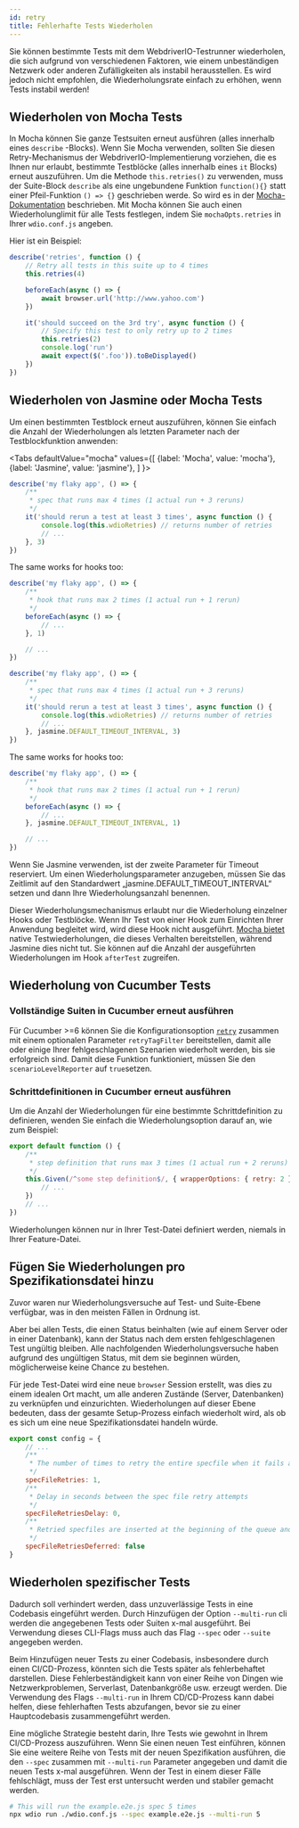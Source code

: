 ```yaml
---
id: retry
title: Fehlerhafte Tests Wiederholen
---
```


Sie können bestimmte Tests mit dem WebdriverIO-Testrunner wiederholen, die sich aufgrund von verschiedenen Faktoren, wie einem unbeständigen Netzwerk oder anderen Zufälligkeiten als instabil herausstellen. Es wird jedoch nicht empfohlen, die Wiederholungsrate einfach zu erhöhen, wenn Tests instabil werden!

## Wiederholen von Mocha Tests

In Mocha können Sie ganze Testsuiten erneut ausführen (alles innerhalb eines `describe` -Blocks). Wenn Sie Mocha verwenden, sollten Sie diesen Retry-Mechanismus der WebdriverIO-Implementierung vorziehen, die es Ihnen nur erlaubt, bestimmte Testblöcke (alles innerhalb eines `it` Blocks) erneut auszuführen. Um die Methode `this.retries()` zu verwenden, muss der Suite-Block `describe` als eine ungebundene Funktion `function(){}` statt einer Pfeil-Funktion `() => {}` geschrieben werde. So wird es in der  [Mocha-Dokumentation](https://mochajs.org/#arrow-functions) beschrieben. Mit Mocha können Sie auch einen Wiederholunglimit für alle Tests festlegen, indem Sie `mochaOpts.retries` in Ihrer `wdio.conf.js` angeben.

Hier ist ein Beispiel:

```js
describe('retries', function () {
    // Retry all tests in this suite up to 4 times
    this.retries(4)

    beforeEach(async () => {
        await browser.url('http://www.yahoo.com')
    })

    it('should succeed on the 3rd try', async function () {
        // Specify this test to only retry up to 2 times
        this.retries(2)
        console.log('run')
        await expect($('.foo')).toBeDisplayed()
    })
})
```

## Wiederholen von Jasmine oder Mocha Tests

Um einen bestimmten Testblock erneut auszuführen, können Sie einfach die Anzahl der Wiederholungen als letzten Parameter nach der Testblockfunktion anwenden:

<Tabs
  defaultValue="mocha"
  values={[
    {label: 'Mocha', value: 'mocha'},
 {label: 'Jasmine', value: 'jasmine'},
 ]
}>
<TabItem value="mocha">

```js
describe('my flaky app', () => {
    /**
     * spec that runs max 4 times (1 actual run + 3 reruns)
     */
    it('should rerun a test at least 3 times', async function () {
        console.log(this.wdioRetries) // returns number of retries
        // ...
    }, 3)
})
```

The same works for hooks too:

```js
describe('my flaky app', () => {
    /**
     * hook that runs max 2 times (1 actual run + 1 rerun)
     */
    beforeEach(async () => {
        // ...
    }, 1)

    // ...
})
```

</TabItem>
<TabItem value="jasmine">

```js
describe('my flaky app', () => {
    /**
     * spec that runs max 4 times (1 actual run + 3 reruns)
     */
    it('should rerun a test at least 3 times', async function () {
        console.log(this.wdioRetries) // returns number of retries
        // ...
    }, jasmine.DEFAULT_TIMEOUT_INTERVAL, 3)
})
```

The same works for hooks too:

```js
describe('my flaky app', () => {
    /**
     * hook that runs max 2 times (1 actual run + 1 rerun)
     */
    beforeEach(async () => {
        // ...
    }, jasmine.DEFAULT_TIMEOUT_INTERVAL, 1)

    // ...
})
```

Wenn Sie Jasmine verwenden, ist der zweite Parameter für Timeout reserviert. Um einen Wiederholungsparameter anzugeben, müssen Sie das Zeitlimit auf den Standardwert „jasmine.DEFAULT_TIMEOUT_INTERVAL“ setzen und dann Ihre Wiederholungsanzahl benennen.

</TabItem>
</Tabs>

Dieser Wiederholungsmechanismus erlaubt nur die Wiederholung einzelner Hooks oder Testblöcke. Wenn Ihr Test von einer Hook zum Einrichten Ihrer Anwendung begleitet wird, wird diese Hook nicht ausgeführt. [Mocha bietet](https://mochajs.org/#retry-tests) native Testwiederholungen, die dieses Verhalten bereitstellen, während Jasmine dies nicht tut. Sie können auf die Anzahl der ausgeführten Wiederholungen im Hook `afterTest` zugreifen.

## Wiederholung von Cucumber Tests

### Vollständige Suiten in Cucumber erneut ausführen

Für Cucumber >=6 können Sie die Konfigurationsoption [`retry`](https://github.com/cucumber/cucumber-js/blob/master/docs/cli.md#retry-failing-tests) zusammen mit einem optionalen Parameter `retryTagFilter` bereitstellen, damit alle oder einige Ihrer fehlgeschlagenen Szenarien wiederholt werden, bis sie erfolgreich sind. Damit diese Funktion funktioniert, müssen Sie den `scenarioLevelReporter` auf `true`setzen.

### Schrittdefinitionen in Cucumber erneut ausführen

Um die Anzahl der Wiederholungen für eine bestimmte Schrittdefinition zu definieren, wenden Sie einfach die Wiederholungsoption darauf an, wie zum Beispiel:

```js
export default function () {
    /**
     * step definition that runs max 3 times (1 actual run + 2 reruns)
     */
    this.Given(/^some step definition$/, { wrapperOptions: { retry: 2 } }, async () => {
        // ...
    })
    // ...
})
```

Wiederholungen können nur in Ihrer Test-Datei definiert werden, niemals in Ihrer Feature-Datei.

## Fügen Sie Wiederholungen pro Spezifikationsdatei hinzu

Zuvor waren nur Wiederholungsversuche auf Test- und Suite-Ebene verfügbar, was in den meisten Fällen in Ordnung ist.

Aber bei allen Tests, die einen Status beinhalten (wie auf einem Server oder in einer Datenbank), kann der Status nach dem ersten fehlgeschlagenen Test ungültig bleiben. Alle nachfolgenden Wiederholungsversuche haben aufgrund des ungültigen Status, mit dem sie beginnen würden, möglicherweise keine Chance zu bestehen.

Für jede Test-Datei wird eine neue `browser` Session erstellt, was dies zu einem idealen Ort macht, um alle anderen Zustände (Server, Datenbanken) zu verknüpfen und einzurichten. Wiederholungen auf dieser Ebene bedeuten, dass der gesamte Setup-Prozess einfach wiederholt wird, als ob es sich um eine neue Spezifikationsdatei handeln würde.

```js title="wdio.conf.js"
export const config = {
    // ...
    /**
     * The number of times to retry the entire specfile when it fails as a whole
     */
    specFileRetries: 1,
    /**
     * Delay in seconds between the spec file retry attempts
     */
    specFileRetriesDelay: 0,
    /**
     * Retried specfiles are inserted at the beginning of the queue and retried immediately
     */
    specFileRetriesDeferred: false
}
```

## Wiederholen spezifischer Tests

Dadurch soll verhindert werden, dass unzuverlässige Tests in eine Codebasis eingeführt werden. Durch Hinzufügen der Option `--multi-run` cli werden die angegebenen Tests oder Suiten x-mal ausgeführt. Bei Verwendung dieses CLI-Flags muss auch das Flag `--spec` oder `--suite` angegeben werden.

Beim Hinzufügen neuer Tests zu einer Codebasis, insbesondere durch einen CI/CD-Prozess, könnten sich die Tests später als fehlerbehaftet darstellen. Diese Fehlerbeständigkeit kann von einer Reihe von Dingen wie Netzwerkproblemen, Serverlast, Datenbankgröße usw. erzeugt werden. Die Verwendung des Flags `--multi-run` in Ihrem CD/CD-Prozess kann dabei helfen, diese fehlerhaften Tests abzufangen, bevor sie zu einer Hauptcodebasis zusammengeführt werden.

Eine mögliche Strategie besteht darin, Ihre Tests wie gewohnt in Ihrem CI/CD-Prozess auszuführen. Wenn Sie einen neuen Test einführen, können Sie eine weitere Reihe von Tests mit der neuen Spezifikation ausführen, die den `--spec` zusammen mit `--multi-run` Parameter angegeben und damit die neuen Tests x-mal ausgeführen. Wenn der Test in einem dieser Fälle fehlschlägt, muss der Test erst untersucht werden und stabiler gemacht werden.

```sh
# This will run the example.e2e.js spec 5 times
npx wdio run ./wdio.conf.js --spec example.e2e.js --multi-run 5
```
